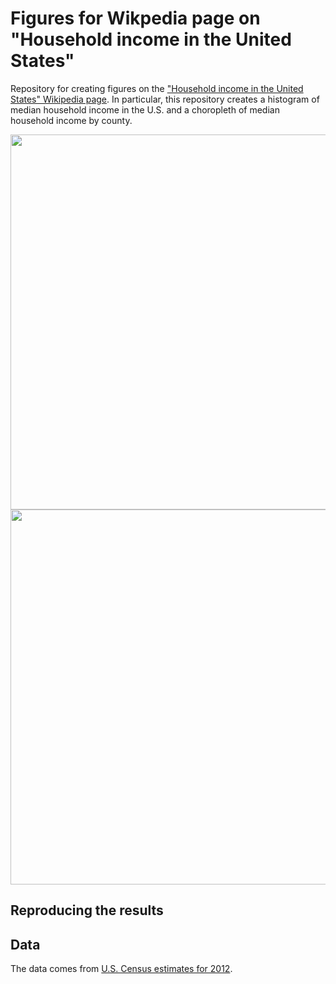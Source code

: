 Figures for Wikpedia page on "Household income in the United States"
====================================================================

Repository for creating figures on the ["Household income in the United States" Wikipedia page](http://en.wikipedia.org/wiki/Household_income_in_the_United_States). In particular, this repository creates a histogram of median household income in the U.S. and a choropleth of median household income by county. 

<img src="https://raw.github.com/vikjam/Household_income_in_the_United_States/master/results/inc_hist_f.png" width="600" align="center">

<img src="https://raw.github.com/vikjam/Household_income_in_the_United_States/master/results/us_map_inc_f.png" width="600" align="center">

## Reproducing the results

## Data
The data comes from [U.S. Census estimates for 2012](http://www.census.gov/hhes/www/income/). 
